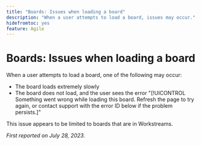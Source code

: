 ```yaml
---
title: "Boards: Issues when loading a board"
description: "When a user attempts to load a board, issues may occur."
hidefromtoc: yes
feature: Agile
---
```


# Boards: Issues when loading a board

When a user attempts to load a board, one of the following may occur:

* The board loads extremely slowly
* The board does not load, and the user sees the error "[!UICONTROL Something went wrong while loading this board. Refresh the page to try again, or contact support with the error ID below if the problem persists.]"

This issue appears to be limited to boards that are in Workstreams. 

_First reported on July 28, 2023._

